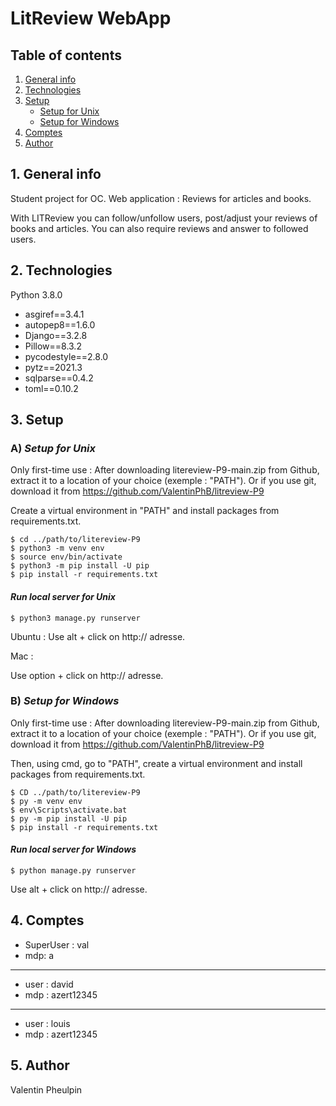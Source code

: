 # LitReview WebApp

## Table of contents

1. [General info](#1-general-info)
2. [Technologies](#2-technologies)
3. [Setup](#3-setup)
    - [Setup for Unix](#a-setup-for-unix)
    - [Setup for Windows](#b-setup-for-windows)
4. [Comptes](#4-comptes)
5. [Author](#5-author)

## 1. General info

Student project for OC. Web application : Reviews for articles and books.

With LITReview you can follow/unfollow users, post/adjust your reviews of books and articles.
You can also require reviews and answer to followed users.


## 2. Technologies

Python 3.8.0

- asgiref==3.4.1
- autopep8==1.6.0
- Django==3.2.8
- Pillow==8.3.2
- pycodestyle==2.8.0
- pytz==2021.3
- sqlparse==0.4.2
- toml==0.10.2

## 3. Setup
### A) *Setup for Unix*

Only first-time use :
After downloading litereview-P9-main.zip from Github, extract it to a location of your choice (exemple : "PATH").
Or if you use git, download it from https://github.com/ValentinPhB/litreview-P9

Create a virtual environment in "PATH" and install packages from requirements.txt.
```
$ cd ../path/to/litereview-P9
$ python3 -m venv env
$ source env/bin/activate
$ python3 -m pip install -U pip
$ pip install -r requirements.txt
```
#### *Run local server for Unix* 
```
$ python3 manage.py runserver
```
Ubuntu :
Use alt + click on http:// adresse.

Mac :

Use option + click on http:// adresse.

### B) *Setup for Windows* 

Only first-time use :
After downloading litereview-P9-main.zip from Github, extract it to a location of your choice (exemple : "PATH").
Or if you use git, download it from https://github.com/ValentinPhB/litreview-P9

Then, using cmd, go to "PATH", create a virtual environment and install packages from requirements.txt.
```
$ CD ../path/to/litereview-P9
$ py -m venv env
$ env\Scripts\activate.bat
$ py -m pip install -U pip
$ pip install -r requirements.txt
```
#### *Run local server for Windows*
```
$ python manage.py runserver
```
Use alt + click on http:// adresse.

## 4. Comptes

- SuperUser :   val
- mdp:          a
--------------------
- user :        david
- mdp :         azert12345
--------------------
- user :        louis
- mdp :         azert12345

## 5. Author

Valentin Pheulpin
